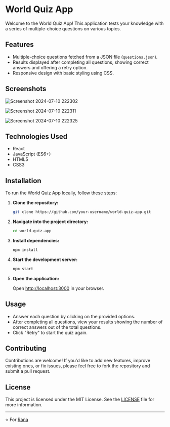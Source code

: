 
# World Quiz App

Welcome to the World Quiz App! This application tests your knowledge with a series of multiple-choice questions on various topics.

## Features

- Multiple-choice questions fetched from a JSON file (`questions.json`).
- Results displayed after completing all questions, showing correct answers and offering a retry option.
- Responsive design with basic styling using CSS.

## Screenshots

![Screenshot 2024-07-10 222302](https://github.com/Ranaavh/React-Mini-Projects/assets/166323572/1ed0071b-c10d-434a-ac4e-bcb1b770847e)


![Screenshot 2024-07-10 222311](https://github.com/Ranaavh/React-Mini-Projects/assets/166323572/8a51256a-2e16-49a3-b499-1df5177c58e0)


![Screenshot 2024-07-10 222325](https://github.com/Ranaavh/React-Mini-Projects/assets/166323572/58baf249-c7e1-40d0-aa58-32333334e010)


## Technologies Used

- React
- JavaScript (ES6+)
- HTML5
- CSS3

## Installation

To run the World Quiz App locally, follow these steps:

1. **Clone the repository:**

   ```bash
   git clone https://github.com/your-username/world-quiz-app.git
   ```

2. **Navigate into the project directory:**

   ```bash
   cd world-quiz-app
   ```

3. **Install dependencies:**

   ```bash
   npm install
   ```

4. **Start the development server:**

   ```bash
   npm start
   ```

5. **Open the application:**

   Open [http://localhost:3000](http://localhost:3000) in your browser.

## Usage

- Answer each question by clicking on the provided options.
- After completing all questions, view your results showing the number of correct answers out of the total questions.
- Click "Retry" to start the quiz again.

## Contributing

Contributions are welcome! If you'd like to add new features, improve existing ones, or fix issues, please feel free to fork the repository and submit a pull request.

## License

This project is licensed under the MIT License. See the [LICENSE](LICENSE) file for more information.

---

⭐️ For [Rana](https://github.com/ranaavh)
